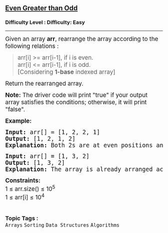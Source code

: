 <h2><a href="https://www.geeksforgeeks.org/problems/rearrange-array-such-that-even-positioned-are-greater-than-odd4804/1?itm_source=geeksforgeeks&itm_medium=article&itm_campaign=practice_card">Even Greater than Odd</a></h2><h3>Difficulty Level : Difficulty: Easy</h3><hr><div class="problems_problem_content__Xm_eO"><p><span style="font-size: 14pt;">Given an array <strong>arr</strong>, rearrange the array according to the following relations :</span></p>
<blockquote>
<p><span style="font-size: 14pt;">arr[i] &gt;= arr[i-1], if i is even.<br>arr[i] &lt;= arr[i-1], if i is odd.<br></span><span style="font-size: 14pt;">[Considering <strong>1-base</strong> indexed array]</span></p>
</blockquote>
<p><span style="font-size: 18.6667px;">Return the rearranged array.</span></p>
<p><span style="font-size: 18.6667px;"><strong>Note:</strong> The driver code will print "true" if your output array satisfies the conditions; otherwise, it will print "false".</span></p>
<p><span style="font-size: 14pt;"><strong>Example:</strong></span></p>
<pre><span style="font-size: 14pt;"><strong>Input: </strong>arr[] =<strong> </strong>[1, 2, 2, 1]<strong>
Output: </strong>[1, 2, 1, 2]<strong>
Explanation: </strong>Both 2s are at even positions and 1s at odd positions, satisfying the given conditions.</span></pre>
<pre><span style="font-size: 14pt;"><strong>Input: </strong>arr[] <strong>= </strong>[1, 3, 2]
<strong>Output: </strong>[1, 3, 2]
<strong>Explanation: </strong>The array is already arranged according to the conditions.</span></pre>
<p><span style="font-size: 14pt;"><strong>Constraints:<br></strong>1 ≤ arr.size() ≤ 10<sup>5</sup></span><br><span style="font-size: 14pt;">1 ≤ arr[i] ≤ 10<sup>4</sup></span></p></div><br><p><span style=font-size:18px><strong>Topic Tags : </strong><br><code>Arrays</code>&nbsp;<code>Sorting</code>&nbsp;<code>Data Structures</code>&nbsp;<code>Algorithms</code>&nbsp;